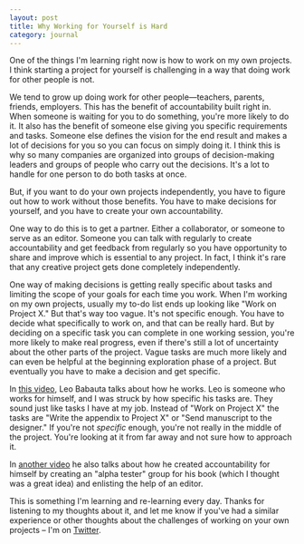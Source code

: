 ```yaml
---
layout: post
title: Why Working for Yourself is Hard
category: journal
---
```


One of the things I'm learning right now is how to work on my own projects. I think starting a project for yourself is challenging in a way that doing work for other people is not.

We tend to grow up doing work for other people—teachers, parents, friends, employers. This has the benefit of accountability built right in. When someone is waiting for you to do something, you're more likely to do it. It also has the benefit of someone else giving you specific requirements and tasks. Someone else defines the vision for the end result and makes a lot of decisions for you so you can focus on simply doing it. I think this is why so many companies are organized into groups of decision-making leaders and groups of people who carry out the decisions. It's a lot to handle for one person to do both tasks at once.

But, if you want to do your own projects independently, you have to figure out how to work without those benefits. You have to make decisions for yourself, and you have to create your own accountability.

One way to do this is to get a partner. Either a collaborator, or someone to serve as an editor. Someone you can talk with regularly to create accountability and get feedback from regularly so you have opportunity to share and improve which is essential to any project. In fact, I think it's rare that any creative project gets done completely independently.

One way of making decisions is getting really specific about tasks and limiting the scope of your goals for each time you work. When I'm working on my own projects, usually my to-do list ends up looking like "Work on Project X." But that's way too vague. It's not specific enough. You have to decide what specifically to work on, and that can be really hard. But by deciding on a specific task you can complete in one working session, you're more likely to make real progress, even if there's still a lot of uncertainty about the other parts of the project. Vague tasks are much more likely and can even be helpful at the beginning exploration phase of a project. But eventually you have to make a decision and get specific.

In [this video](http://vimeo.com/113292549), Leo Babauta talks about how he works. Leo is someone who works for himself, and I was struck by how specific his tasks are. They sound just like tasks I have at my job. Instead of "Work on Project X" the tasks are "Write the appendix to Project X" or "Send manuscript to the designer." If you're not *specific* enough, you're not really in the middle of the project. You're looking at it from far away and not sure how to approach it.

In [another video](http://vimeo.com/112226219) he also talks about how he created accountability for himself by creating an "alpha tester" group for his book (which I thought was a great idea) and enlisting the help of an editor.

This is something I'm learning and re-learning every day. Thanks for listening to my thoughts about it, and let me know if you've had a similar experience or other thoughts about the challenges of working on your own projects – I'm on [Twitter](http://twitter.com/kev_mcg).
